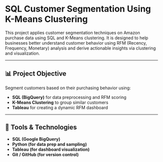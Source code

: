 # SQL Customer Segmentation Using K-Means Clustering

This project applies customer segmentation techniques on Amazon purchase data using SQL and K-Means clustering. It is designed to help businesses better understand customer behavior using RFM (Recency, Frequency, Monetary) analysis and derive actionable insights via clustering and visualization.

---

## 📊 Project Objective

Segment customers based on their purchasing behavior using:

- **SQL (BigQuery)** for data preprocessing and RFM scoring
- **K-Means Clustering** to group similar customers
- **Tableau** for creating a dynamic RFM dashboard

---

## 🧰 Tools & Technologies

- **SQL (Google BigQuery)**
- **Python (for data prep and sampling)**
- **Tableau (for dashboard visualization)**
- **Git / GitHub (for version control)**

